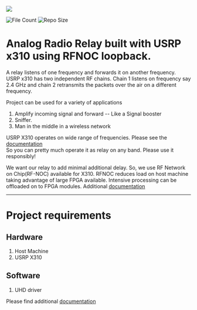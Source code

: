 ![](https://komarev.com/ghpvc/?username=shotsan)

![File Count](https://img.shields.io/github/directory-file-count/shotsan/infinitelooper)
![Repo Size](https://img.shields.io/github/repo-size/shotsan/infinitelooper?color=green&style=for-the-badge)


# Analog Radio Relay built with USRP x310 using RFNOC loopback. 

A relay listens of one frequency and forwards it on another frequency. 
USRP x310 has two  independent RF chains. Chain 1 listens on frequency say 2.4 GHz
and chain 2 retransmits the packets over the air on a different frequency. 

Project can be used for a variety of applications
1. Amplify incoming signal and forward -- Like a Signal booster
2. Sniffer. 
3. Man in the middle in a wireless network

USRP X310 operates on wide range of frequencies. Please see the [documentation](https://kb.ettus.com/X300/X310)   
So you can pretty much operate it as relay on any band. Please use it responsibly!

We want our relay to add minimal additional delay. So, we use RF Network on Chip(RF-NOC) available for X310.
RFNOC reduces load on host machine taking advantage of large FPGA available. Intensive processing can be offloaded on to
FPGA modules. Additional [documentation](https://www.ettus.com/sdr-software/rfnoc/) 

---
# Project requirements
## Hardware
1. Host Machine
2. USRP X310

## Software
1. UHD driver
 
Please find additional [documentation](https://github.com/EttusResearch/uhd)
 



